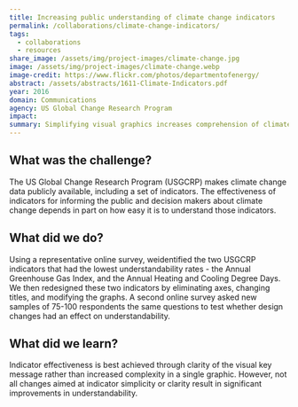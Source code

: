 ```yaml
---
title: Increasing public understanding of climate change indicators
permalink: /collaborations/climate-change-indicators/
tags: 
  - collaborations
  - resources
share_image: /assets/img/project-images/climate-change.jpg
image: /assets/img/project-images/climate-change.webp
image-credit: https://www.flickr.com/photos/departmentofenergy/
abstract: /assets/abstracts/1611-Climate-Indicators.pdf
year: 2016
domain: Communications
agency: US Global Change Research Program
impact:
summary: Simplifying visual graphics increases comprehension of climate change indicators
---
```

## What was the challenge?
The US Global Change Research Program (USGCRP) makes climate change data publicly available, including a set of indicators. The effectiveness of indicators for informing the public and decision makers about climate change depends in part on how easy it is to understand those indicators.

## What did we do?
Using a representative online survey, weidentified the two USGCRP indicators that had the lowest understandability rates - the Annual Greenhouse Gas Index, and the Annual Heating and Cooling Degree Days. We then redesigned these two indicators by eliminating axes, changing titles, and modifying the graphs. A second online survey asked new samples of 75-100 respondents the same questions to test whether design changes had an effect on understandability.

## What did we learn?
Indicator effectiveness is best achieved through clarity of the visual key message rather than increased complexity in a single graphic. However, not all changes aimed at indicator simplicity or clarity result in significant improvements in understandability.
